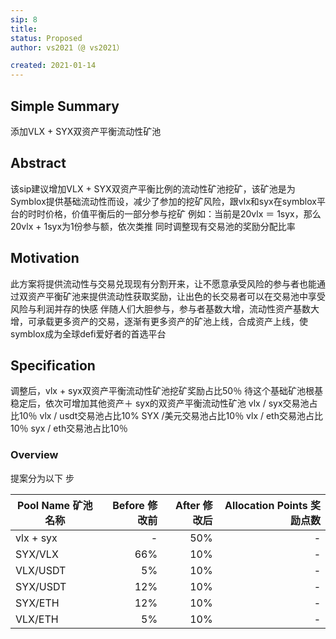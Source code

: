 ```yaml
---
sip: 8
title: 
status: Proposed
author: vs2021（@ vs2021）

created: 2021-01-14
---
```


## Simple Summary

添加VLX + SYX双资产平衡流动性矿池


## Abstract

该sip建议增加VLX + SYX双资产平衡比例的流动性矿池挖矿，该矿池是为Symblox提供基础流动性而设，减少了参加的挖矿风险，跟vlx和syx在symblox平台的时时价格，价值平衡后的一部分参与挖矿
例如：当前是20vlx ＝ 1syx，那么20vlx + 1syx为1份参与额，依次类推
同时调整现有交易池的奖励分配比率


## Motivation

此方案将提供流动性与交易兑现现有分割开来，让不愿意承受风险的参与者也能通过双资产平衡矿池来提供流动性获取奖励，让出色的长交易者可以在交易池中享受风险与利润并存的快感
伴随人们大胆参与，参与者基数大增，流动性资产基数大增，可承载更多资产的交易，逐渐有更多资产的矿池上线，合成资产上线，使symblox成为全球defi爱好者的首选平台


## Specification

调整后，vlx + syx双资产平衡流动性矿池挖矿奖励占比50％
待这个基础矿池根基稳定后，依次可增加其他资产＋ syx的双资产平衡流动性矿池
vlx / syx交易池占比10％
vlx / usdt交易池占比10%
SYX /美元交易池占比10％
vlx / eth交易池占比10％
syx / eth交易池占比10％

### Overview

提案分为以下  步



| Pool Name 矿池名称 | Before 修改前 | After 修改后 | Allocation Points 奖励点数 |
| ------------------ | ------------: | -----------: | -------------------------: |
| vlx + syx           |         - |          50% |                       -|
| SYX/VLX            |         66% |          10% |                       - |
| VLX/USDT           |         5% |           10% |                          - |
| SYX/USDT           |        12% |          10% |                        - |
| SYX/ETH            |        12% |          10% |                        - |
| VLX/ETH            |        5% |           10% |                          - |



